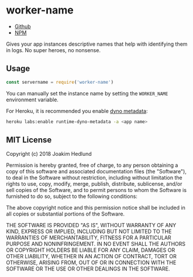 # worker-name

- [Github](https://github.com/Sleavely/worker-name)
- [NPM](https://www.npmjs.com/package/worker-name)

Gives your app instances descriptive names that help with identifying them in logs. No super heroes, no nonsense.

## Usage

```js
const servername = require('worker-name')
```

You can manually set the instance name by setting the `WORKER_NAME` environment variable.

For Heroku, it is recommended you enable [dyno metadata](https://devcenter.heroku.com/articles/dyno-metadata):

```sh
heroku labs:enable runtime-dyno-metadata -a <app name>
```

## MIT License

Copyright (c) 2018 Joakim Hedlund

Permission is hereby granted, free of charge, to any person obtaining a copy
of this software and associated documentation files (the "Software"), to deal
in the Software without restriction, including without limitation the rights
to use, copy, modify, merge, publish, distribute, sublicense, and/or sell
copies of the Software, and to permit persons to whom the Software is
furnished to do so, subject to the following conditions:

The above copyright notice and this permission notice shall be included in all
copies or substantial portions of the Software.

THE SOFTWARE IS PROVIDED "AS IS", WITHOUT WARRANTY OF ANY KIND, EXPRESS OR
IMPLIED, INCLUDING BUT NOT LIMITED TO THE WARRANTIES OF MERCHANTABILITY,
FITNESS FOR A PARTICULAR PURPOSE AND NONINFRINGEMENT. IN NO EVENT SHALL THE
AUTHORS OR COPYRIGHT HOLDERS BE LIABLE FOR ANY CLAIM, DAMAGES OR OTHER
LIABILITY, WHETHER IN AN ACTION OF CONTRACT, TORT OR OTHERWISE, ARISING FROM,
OUT OF OR IN CONNECTION WITH THE SOFTWARE OR THE USE OR OTHER DEALINGS IN THE
SOFTWARE.
